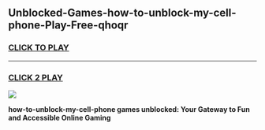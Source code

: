 
## Unblocked-Games-how-to-unblock-my-cell-phone-Play-Free-qhoqr
<h3>
<a href="https://premium76.site?title=how-to-unblock-my-cell-phone&ref=18A1">CLICK TO PLAY</a></h3>
<hr>

<h3>
<a href="https://premium76.site?title=how-to-unblock-my-cell-phone&ref=18A1">CLICK 2 PLAY</a>
  
</h3>

<a href="https://premium76.site?title=how-to-unblock-my-cell-phone&ref=18A1"><img src="https://clearcache.store/games.png"></a>


**how-to-unblock-my-cell-phone games unblocked: Your Gateway to Fun and Accessible Online Gaming**
